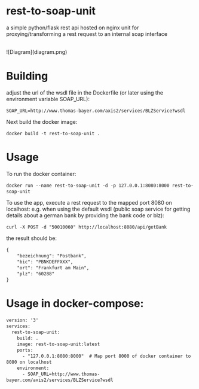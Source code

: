 
# rest-to-soap-unit

a simple python/flask rest api hosted on nginx unit for proxying/transforming a rest request to an internal soap interface

<br />
![Diagram](diagram.png)

# Building

adjust the url of the wsdl file in the Dockerfile (or later using the environment variable SOAP_URL):
```
SOAP_URL=http://www.thomas-bayer.com/axis2/services/BLZService?wsdl
```
Next build the docker image:
```
docker build -t rest-to-soap-unit .
```

# Usage
To run the docker container:
```
docker run --name rest-to-soap-unit -d -p 127.0.0.1:8080:8000 rest-to-soap-unit
```
To use the app, execute a rest request to the mapped port 8080 on localhost:
e.g. when using the default wsdl (public soap service for getting details about a german bank by providing the bank code or blz):

```
curl -X POST -d "50010060" http://localhost:8080/api/getBank
```

the result should be:

```
{
    "bezeichnung": "Postbank",
    "bic": "PBNKDEFFXXX",
    "ort": "Frankfurt am Main",
    "plz": "60288"
}
```

# Usage in docker-compose:

```
version: '3'
services:
  rest-to-soap-unit:
    build: .
    image: rest-to-soap-unit:latest
    ports:
      - "127.0.0.1:8080:8000"  # Map port 8000 of docker container to 8080 on localhost
    environment:
      - SOAP_URL=http://www.thomas-bayer.com/axis2/services/BLZService?wsdl
```